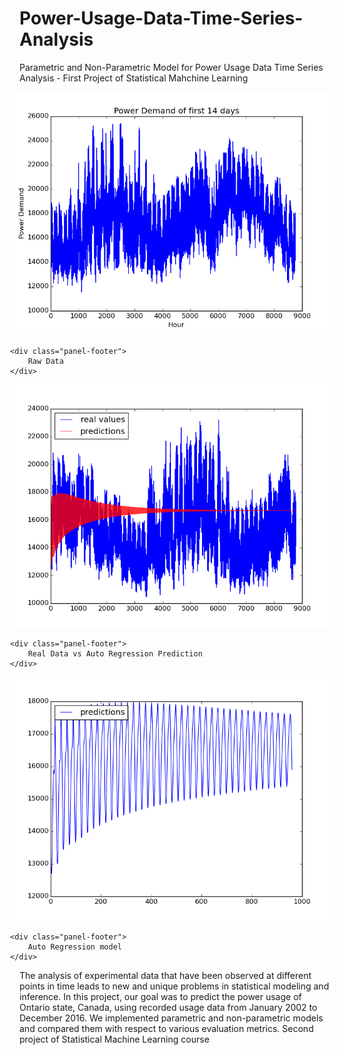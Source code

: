 # Power-Usage-Data-Time-Series-Analysis
Parametric and Non-Parametric Model for Power Usage Data Time Series Analysis - First Project of Statistical Mahchine Learning
<div class="col-sm-6 col-md-6" style="margin-left: -15px;">
<div class="panel panel-default">
    <div class="panel-body">
        <img src="figs/00.png" alt="Linear Regression">
    </div>

    <div class="panel-footer">
        Raw Data
    </div>
</div>
</div>
<div class="col-sm-6 col-md-6" style="margin-left: -15px;">
<div class="panel panel-default">
    <div class="panel-body">
        <img src="figs/01.png" alt="Linear Regression">
    </div>

    <div class="panel-footer">
        Real Data vs Auto Regression Prediction
    </div>
</div>
</div>
<div class="col-sm-6 col-md-6" style="margin-left: -15px;">
<div class="panel panel-default">
    <div class="panel-body">
        <img src="figs/02.png" alt="Linear Regression">
    </div>

    <div class="panel-footer">
        Auto Regression model
    </div>
</div>
</div>

<p>The analysis of experimental data that have been observed at different points in time leads to new and unique problems in statistical modeling and inference. In this project, our goal was to predict the power usage of Ontario state, Canada, using recorded usage data from January 2002 to December 2016. We implemented parametric and non-parametric models and compared them with respect to various evaluation metrics. Second project of Statistical Machine Learning course</p>
